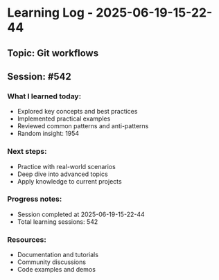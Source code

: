 # Learning Log - 2025-06-19-15-22-44

## Topic: Git workflows
## Session: #542

### What I learned today:
- Explored key concepts and best practices
- Implemented practical examples  
- Reviewed common patterns and anti-patterns
- Random insight: 1954

### Next steps:
- Practice with real-world scenarios
- Deep dive into advanced topics
- Apply knowledge to current projects

### Progress notes:
- Session completed at 2025-06-19-15-22-44
- Total learning sessions: 542

### Resources:
- Documentation and tutorials
- Community discussions
- Code examples and demos
